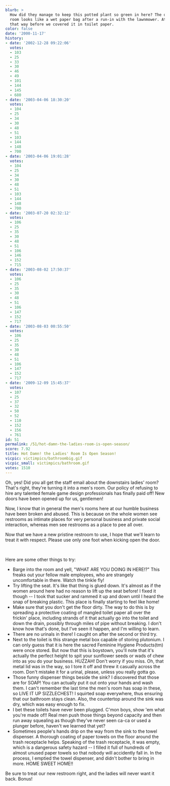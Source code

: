 ```yaml
---
blurb: >
  How did they manage to keep this potted plant so green in here? The one in the men's
  room looks like a wet paper bag after a run-in with the lawnmower. At least it looked
  that way before we covered it in toilet paper.
color: false
date: '2000-11-17'
history:
- date: '2002-12-28 09:22:06'
  votes:
  - 103
  - 25
  - 33
  - 30
  - 46
  - 49
  - 101
  - 144
  - 145
  - 680
- date: '2003-04-06 18:30:20'
  votes:
  - 104
  - 25
  - 34
  - 30
  - 48
  - 51
  - 103
  - 144
  - 148
  - 700
- date: '2003-04-06 19:01:28'
  votes:
  - 104
  - 25
  - 34
  - 30
  - 48
  - 51
  - 103
  - 144
  - 148
  - 700
- date: '2003-07-20 02:32:12'
  votes:
  - 106
  - 25
  - 35
  - 30
  - 48
  - 51
  - 106
  - 146
  - 152
  - 715
- date: '2003-08-02 17:50:37'
  votes:
  - 106
  - 25
  - 35
  - 30
  - 48
  - 51
  - 106
  - 147
  - 152
  - 717
- date: '2003-08-03 00:55:50'
  votes:
  - 106
  - 25
  - 35
  - 30
  - 48
  - 51
  - 106
  - 147
  - 152
  - 717
- date: '2009-12-09 15:45:37'
  votes:
  - 107
  - 25
  - 37
  - 32
  - 50
  - 52
  - 110
  - 152
  - 156
  - 761
id: 51
permalink: /51/hot-damn-the-ladies-room-is-open-season/
score: 7.92
title: Hot Damn! the Ladies' Room Is Open Season!
vicpic: victimpics/bathroombig.gif
vicpic_small: victimpics/bathroom.gif
votes: 1510
---
```


Oh, yes! Did you all get the staff email about the downstairs ladies'
room? That's right, they're turning it into a men's room. Our policy of
refusing to hire any talented female game design professionals has
finally paid off! New doors have been opened up for us, gentlemen!

Now, I know that in general the men's rooms here at our humble business
have been broken and abused. This is because on the whole women see
restrooms as intimate places for very personal business and private
social interaction, whereas men see restrooms as a place to pee all
over.

Now that we have a new pristine restroom to use, I hope that we'll learn
to treat it with respect. Please use only one foot when kicking open the
door.

&nbsp;

Here are some other things to try:

-   Barge into the room and yell, "WHAT ARE YOU DOING IN HERE!?" This
    freaks out your fellow male employees, who are strangely
    uncomfortable in there. Watch the tinkle fly!
-   Try lifting the seat. It's like that thing is glued down. It's
    almost as if the women around here had no reason to lift up the seat
    before! I fixed it though -- I took that sucker and rammed it up and
    down until I heard the snap of breaking plastic. This place is
    finally starting to feel like home!
-   Make sure that you don't get the floor dirty. The way to do this is
    by spreading a protective coating of mangled toilet paper all over
    the frickin' place, including strands of it that actually go into
    the toilet and down the drain, possibly through miles of pipe
    without breaking. I don't know how that's done, but I've seen it
    happen, and I'm willing to learn.
-   There are no urinals in there! I caught on after the second or
    third try.
-   Next to the toilet is this strange metal box capable of
    storing plutonium. I can only guess that it is here the sacred
    Feminine Hygiene Products(tm) were once stored. But now that this is
    boystown, you'll note that it's actually the perfect height to spit
    your sunflower seeds or wads of chew into as you do your business.
    HUZZAH! Don't worry if you miss. Oh, that metal lid was in the way,
    so I tore it off and threw it casually across the room. Don't
    mistake it for a urinal, please, unless you really gotta go.
-   Those funny dispenser things beside the sink? I discovered that
    those are for SOAP! You can actually put it out onto your hands and
    wash them. I can't remember the last time the men's room has soap in
    these, so LIVE IT UP SIZZLECHEST! I squirted soap everywhere, thus
    ensuring that our bathroom stays clean. Also, the countertop around
    the sink was dry, which was easy enough to fix.
-   I bet these toilets have never been plugged. C'mon boys, show 'em
    what you're made of!! Real men push those things beyond capacity and
    then run away squealing as though they've never seen ca-ca or used a
    plunger before, haven't we learned that yet?
-   Sometimes people's hands drip on the way from the sink to the
    towel dispenser. A thorough coating of paper towels on the floor
    around the trash receptacle helps. Speaking of the trash receptacle,
    it was empty, which is a dangerous safety hazard -- I filled it full
    of hundreds of almost unused paper towels so that nobody will
    accidently fall in. In the process, I emptied the towel dispenser,
    and didn't bother to bring in more. HOME SWEET HOME!!

Be sure to treat our new restroom right, and the ladies will never want
it back. Bonus!